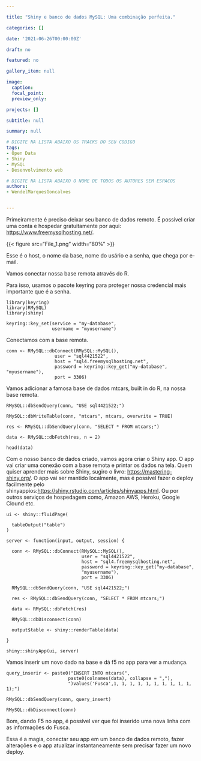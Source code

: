 ```yaml
---

title: "Shiny e banco de dados MySQL: Uma combinação perfeita."

categories: []

date: '2021-06-26T00:00:00Z' 

draft: no

featured: no

gallery_item: null

image:
  caption: 
  focal_point: 
  preview_only: 

projects: []

subtitle: null

summary: null

# DIGITE NA LISTA ABAIXO OS TRACKS DO SEU CODIGO
tags: 
- Open Data
- Shiny
- MySQL
- Desenvolvimento web

# DIGITE NA LISTA ABAIXO O NOME DE TODOS OS AUTORES SEM ESPACOS
authors:
- WendelMarquesGoncalves


---
```


Primeiramente é preciso deixar seu banco de dados remoto. É possível criar uma conta e hospedar gratuitamente por aqui: https://www.freemysqlhosting.net/.

{{< figure src=“File_1.png” width=“80%” >}}

Esse é o host, o nome da base, nome do usário e a senha, que chega por e-mail.

Vamos conectar nossa base remota através do R.

Para isso, usamos o pacote keyring para proteger nossa credencial mais importante que é a senha.

    library(keyring)
    library(RMySQL)
    library(shiny)
    
    keyring::key_set(service = "my-database", 
                     username = "myusername")
                     
Conectamos com a base remota.

    conn <- RMySQL::dbConnect(RMySQL::MySQL(),
                      user = "sql4421522",
                      host = "sql4.freemysqlhosting.net",
                      password = keyring::key_get("my-database",                               "myusername"),
                      port = 3306)
                      
Vamos adicionar a famosa base de dados mtcars, built in do R, na nossa base remota.

    RMySQL::dbSendQuery(conn, "USE sql4421522;")
    
    RMySQL::dbWriteTable(conn, "mtcars", mtcars, overwrite = TRUE)
    
    res <- RMySQL::dbSendQuery(conn, "SELECT * FROM mtcars;")
    
    data <- RMySQL::dbFetch(res, n = 2)
    
    head(data)


Com o  nosso banco de dados criado, vamos agora criar o Shiny app.
O app vai criar uma  conexão com a base remota e printar os dados na tela.
Quem quiser aprender mais sobre Shiny, sugiro o livro: https://mastering-shiny.org/. 
O app vai ser mantido localmente, mas é possível fazer o deploy facilmente pelo shinyappios:https://shiny.rstudio.com/articles/shinyapps.html. Ou por outros serviços de hospedagem como, Amazon AWS, Heroku, Google Clound etc.

    ui <- shiny::fluidPage(
      
      tableOutput("table")
    )
    
    server <- function(input, output, session) {
      
      conn <- RMySQL::dbConnect(RMySQL::MySQL(),
                                user = "sql4421522",
                                host = "sql4.freemysqlhosting.net",
                                password = keyring::key_get("my-database",
                                "myusername"),
                                port = 3306)
      
      RMySQL::dbSendQuery(conn, "USE sql4421522;")
      
      res <- RMySQL::dbSendQuery(conn, "SELECT * FROM mtcars;")
      
      data <- RMySQL::dbFetch(res)
      
      RMySQL::dbDisconnect(conn)
      
      output$table <- shiny::renderTable(data) 
      
    }
    
    shiny::shinyApp(ui, server)
    
Vamos inserir um novo dado na base e dá f5 no app para ver a mudança.

    query_inserir <- paste0("INSERT INTO mtcars(",
                           paste0(colnames(data), collapse = ","),
                           ")values('Fusca',1, 1, 1, 1, 1, 1, 1, 1, 1, 1, 1);")
                           
    RMySQL::dbSendQuery(conn, query_insert)
    
    RMySQL::dbDisconnect(conn)
                           
                           
Bom, dando F5 no app, é possível ver que foi inserido uma nova linha com as informações do Fusca.

Essa é a magia, conectar seu app em um banco de dados remoto, fazer alterações e o app atualizar instantaneamente sem precisar fazer um novo deploy.


